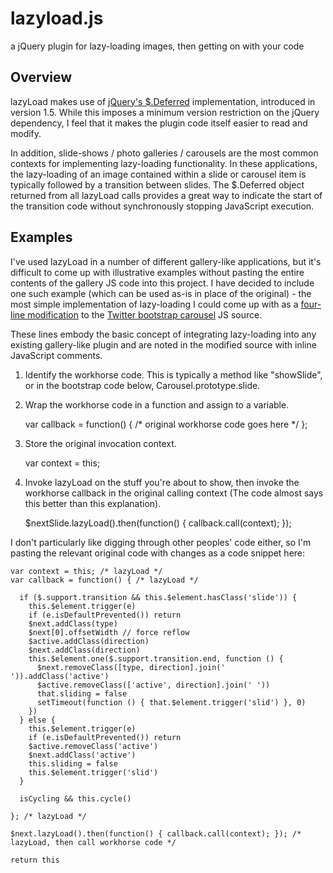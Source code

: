 lazyload.js
===========

a jQuery plugin for lazy-loading images, then getting on with your code

## Overview

lazyLoad makes use of [jQuery's $.Deferred](http://api.jquery.com/category/deferred-object/) implementation, introduced in version 1.5.
While this imposes a minimum version restriction on the jQuery dependency, I feel that it makes the plugin code itself easier to read and modify.

In addition, slide-shows / photo galleries / carousels are the most common contexts for implementing lazy-loading functionality.  In these applications, the lazy-loading of an image contained within a slide or carousel item is typically followed by a transition between slides.  The $.Deferred object returned from all lazyLoad calls provides a great way to indicate the start of the transition code without synchronously stopping JavaScript execution.

## Examples

I've used lazyLoad in a number of different gallery-like applications, but it's difficult to come up with illustrative examples without pasting the entire contents of the gallery JS code into this project.
I have decided to include one such example (which can be used as-is in place of the original) - the most simple implementation of lazy-loading I could come up with as a [four-line modification](https://github.com/gitastrophe/lazyload.js/blob/master/examples/bootstrap-carousel.js) to the [Twitter bootstrap carousel](http://twitter.github.com/bootstrap/javascript.html#carousel) JS source.

These lines embody the basic concept of integrating lazy-loading into any existing gallery-like plugin and are noted in the modified source with inline JavaScript comments.

1) Identify the workhorse code.  This is typically a method like "showSlide", or in the bootstrap code below, Carousel.prototype.slide.

2) Wrap the workhorse code in a function and assign to a variable.

    var callback = function() { /* original workhorse code goes here */ };

3) Store the original invocation context.

    var context = this;

4) Invoke lazyLoad on the stuff you're about to show, then invoke the workhorse callback in the original calling context (The code almost says this better than this explanation).

    $nextSlide.lazyLoad().then(function() { callback.call(context); });

I don't particularly like digging through other peoples' code either, so I'm pasting the relevant original code with changes as a code snippet here:

    var context = this; /* lazyLoad */
    var callback = function() { /* lazyLoad */
    
      if ($.support.transition && this.$element.hasClass('slide')) {
        this.$element.trigger(e)
        if (e.isDefaultPrevented()) return
        $next.addClass(type)
        $next[0].offsetWidth // force reflow
        $active.addClass(direction)
        $next.addClass(direction)
        this.$element.one($.support.transition.end, function () {
          $next.removeClass([type, direction].join(' ')).addClass('active')
          $active.removeClass(['active', direction].join(' '))
          that.sliding = false
          setTimeout(function () { that.$element.trigger('slid') }, 0)
        })
      } else {
        this.$element.trigger(e)
        if (e.isDefaultPrevented()) return
        $active.removeClass('active')
        $next.addClass('active')
        this.sliding = false
        this.$element.trigger('slid')
      }

      isCycling && this.cycle()

    }; /* lazyLoad */

    $next.lazyLoad().then(function() { callback.call(context); }); /* lazyLoad, then call workhorse code */

    return this


